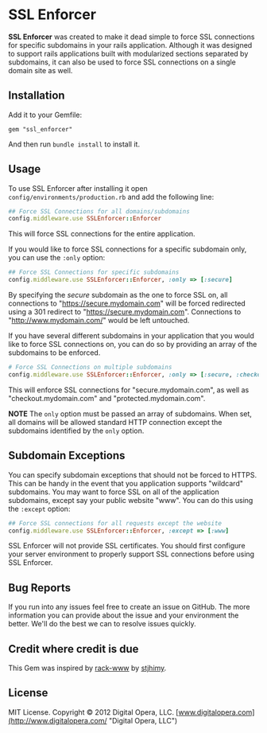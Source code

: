 # SSL Enforcer

**SSL Enforcer** was created to make it dead simple to force SSL connections for specific subdomains in your rails application.  Although it was designed to support rails applications built with modularized sections separated by subdomains, it can also be used to force SSL connections on a single domain site as well.

## Installation

Add it to your Gemfile:

`gem "ssl_enforcer"`

And then run `bundle install` to install it.

## Usage

To use SSL Enforcer after installing it open `config/environments/production.rb` and add the following line:

```rb
## Force SSL Connections for all domains/subdomains
config.middleware.use SSLEnforcer::Enforcer
```

This will force SSL connections for the entire application.

If you would like to force SSL connections for a specific subdomain only, you can use the `:only` option:

```rb
## Force SSL Connections for specific subdomains
config.middleware.use SSLEnforcer::Enforcer, :only => [:secure]
```

By specifying the *secure* subdomain as the one to force SSL on, all connections to "https://secure.mydomain.com" will be forced redirected using a 301 redirect to "https://secure.mydomain.com".  Connections to "http://www.mydomain.com/" would be left untouched.

If you have several different subdomains in your application that you would like to force SSL connections on, you can do so by providing an array of the subdomains to be enforced.

```rb
# Force SSL Connections on multiple subdomains
config.middleware.use SSLEnforcer::Enforcer, :only => [:secure, :checkout, :protected]
```

This will enforce SSL connections for "secure.mydomain.com", as well as "checkout.mydomain.com" and "protected.mydomain.com".

**NOTE** The `only` option must be passed an array of subdomains.  When set, all domains will be allowed standard HTTP connection except the subdomains identified by the `only` option.

## Subdomain Exceptions

You can specify subdomain exceptions that should not be forced to HTTPS.  This can be handy in the event that you application supports "wildcard" subdomains.  You may want to force SSL
on all of the application subdomains, except say your public website "www".  You can do this using the `:except` option:

```rb
## Force SSL connections for all requests except the website
config.middleware.use SSLEnforcer::Enforcer, :except => [:www]
```

SSL Enforcer will not provide SSL certificates.  You should first configure your server environment to properly support SSL connections before using SSL Enforcer.

## Bug Reports

If you run into any issues feel free to create an issue on GitHub.  The more information you can provide about the issue and your environment the better.  We'll do the best we can to resolve issues quickly.

## Credit where credit is due

This Gem was inspired by [rack-www](https://github.com/stjhimy/rack-www/ "rack-www") by [stjhimy](https://github.com/stjhimy/ "Jhimy Fernandes Villar").

## License

MIT License. Copyright &copy; 2012 Digital Opera, LLC.  [www.digitalopera.com](http://www.digitalopera.com/ "Digital Opera, LLC")